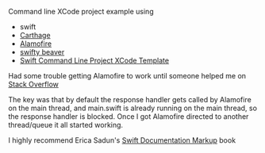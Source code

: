 
Command line XCode project example using
* swift
* [Carthage](https://github.com/Carthage/Carthage)
* [Alamofire](https://github.com/Alamofire/Alamofire)
* [swifty beaver](https://github.com/SwiftyBeaver/SwiftyBeaver)
* [Swift Command Line Project XCode Template](https://github.com/Zewo/Swift-Command-Line-Application-Template)

Had some trouble getting Alamofire to work until someone helped me on [Stack Overflow](http://stackoverflow.com/questions/35211138/alamofire-cant-get-response-closure-to-execute)

The key was that by default the response handler gets called by Alamofire on the main thread, and main.swift is already running on the main thread, so the response handler is blocked. Once I got Alamofire directed to another thread/queue it all started working.

I highly recommend Erica Sadun's [Swift Documentation Markup](http://ericasadun.com/2016/01/15/updates-to-swift-documentation-markup/) book
